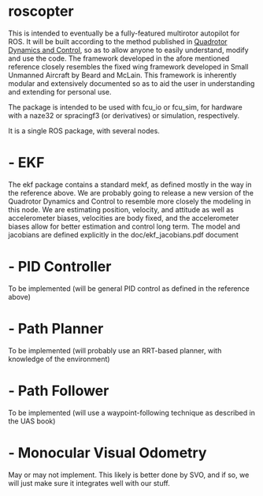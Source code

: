 # roscopter

This is intended to eventually be a fully-featured multirotor autopilot for ROS.  It will be built according to the method published in [Quadrotor Dynamics and Control](http://scholarsarchive.byu.edu/cgi/viewcontent.cgi?article=2324&context=facpub), so as to allow anyone to easily understand, modify and use the code.  The framework developed in the afore mentioned reference closely resembles the fixed wing framework developed in Small Unmanned Aircraft by Beard and McLain.  This framework is inherently modular and extensively documented so as to aid the user in understanding and extending for personal use.

The package is intended to be used with fcu\_io or fcu\_sim, for hardware with a naze32 or spracingf3 (or derivatives) or simulation, respectively.

It is a single ROS package, with several nodes.

# - EKF 

The ekf package contains a standard mekf, as defined mostly in the way in the reference above.  We are probably going to release a new version of the Quadrotor Dynamics and Control to resemble more closely the modeling in this node.  We are estimating position, velocity, and attitude as well as accelerometer biases, velocities are body fixed, and the accelerometer biases allow for better estimation and control long term.   The model and jacobians are defined explicitly in the doc/ekf_jacobians.pdf document

# - PID Controller

To be implemented (will be general PID control as defined in the reference above)

# - Path Planner

To be implemented (will probably use an RRT-based planner, with knowledge of the environment)

# - Path Follower

To be implemented (will use a waypoint-following technique as described in the UAS book)

# - Monocular Visual Odometry

May or may not implement.  This likely is better done by SVO, and if so, we will just make sure it integrates well with our stuff.
